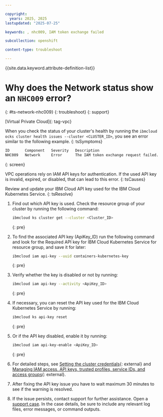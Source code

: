 ```yaml
---

copyright: 
  years: 2025, 2025
lastupdated: "2025-07-25"

keywords: , nhc009, IAM token exchange failed

subcollection: openshift

content-type: troubleshoot

---
```


{{site.data.keyword.attribute-definition-list}}

# Why does the Network status show an `NHC009` error?
{: #ts-network-nhc009}
{: troubleshoot}
{: support}

[Virtual Private Cloud]{: tag-vpc}

When you check the status of your cluster's health by running the `ibmcloud ocks cluster health issues --cluster <CLUSTER_ID>`, you see an error similar to the following example.
{: tsSymptoms}

```sh
ID       Component   Severity   Description
NHC009   Network     Error      The IAM token exchange request failed.
```
{: screen}

VPC operations rely on IAM API keys for authentication. If the used API key is invalid, expired, or disabled, that can lead to this error.
{: tsCauses}

Review and update your IBM Cloud API key used for the IBM Cloud Kubernetes Service.
{: tsResolve}

1. Find out which API key is used. Check the resource group of your cluster by running the following command:
    ```sh
    ibmcloud ks cluster get --cluster <Cluster_ID>
    ```
    {: pre}

2. To find the associated API key (ApiKey_ID) run the following command and look for the Required API key for IBM Cloud Kubernetes Service for resource group, and save it for later:
    ```sh
    ibmcloud iam api-key --uuid containers-kubernetes-key
    ```
    {: pre}
3. Verify whether the key is disabled or not by running:
    ```sh
    ibmcloud iam api-key --activity <ApiKey_ID>
    ```
    {: pre}
4. If necessary, you can reset the API key used for the IBM Cloud Kubernetes Service by running:
    ```sh
    ibmcloud ks api-key reset
    ```
    {: pre}

5. Or if the API key disabled, enable it by running:
    ```sh
    ibmcloud iam api-key-enable <ApiKey_ID>
    ```
    {: pre}

6. For detailed steps, see [Setting the cluster credentials](/docs/openshift?topic=openshift-access-creds){: external} and [Managing IAM access, API keys, trusted profiles, service IDs, and access groups](/docs/cli?topic=cli-ibmcloud_commands_iam){: external}.

7. After fixing the API key issue you have to wait maximum 30 minutes to see if the warning is resolved.

8. If the issue persists, contact support for further assistance. Open a [support case](/docs/account?topic=account-using-avatar). In the case details, be sure to include any relevant log files, error messages, or command outputs.
